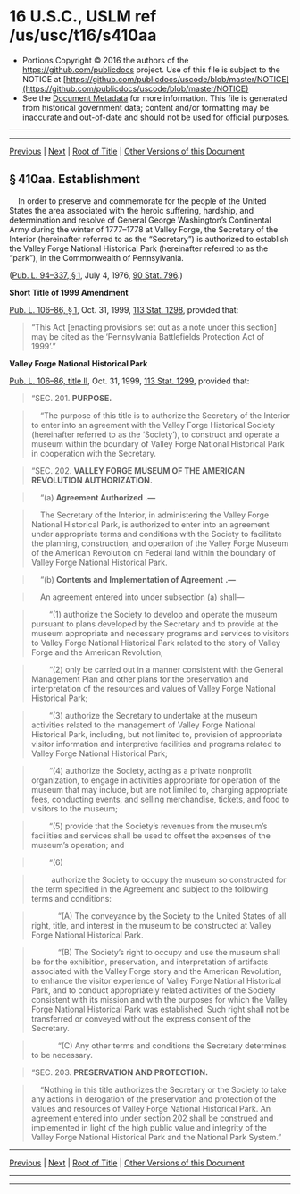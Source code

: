 ---
---

# 16 U.S.C., USLM ref /us/usc/t16/s410aa

* Portions Copyright © 2016 the authors of the https://github.com/publicdocs project.
  Use of this file is subject to the NOTICE at [https://github.com/publicdocs/uscode/blob/master/NOTICE](https://github.com/publicdocs/uscode/blob/master/NOTICE)
* See the [Document Metadata](././../../../../..//README.md) for more information.
  This file is generated from historical government data; content and/or formatting may be inaccurate and out-of-date and should not be used for official purposes.

----------
----------

[Previous](./../../../../..//us/usc/t16/ch1/schLVIII/m__us_usc_t16_ch1_schLVIII.md) | [Next](./../../../../..//us/usc/t16/ch1/schLVIII/m__us_usc_t16_s410aa–1.md) | [Root of Title](./../../../../../) | [Other Versions of this Document](https://publicdocs.github.io/go/links?ns=uslm&ref=%2Fus%2Fusc%2Ft16%2Fs410aa)

## § 410aa. Establishment

    In order to preserve and commemorate for the people of the United States the area associated with the heroic suffering, hardship, and determination and resolve of General George Washington’s Continental Army during the winter of 1777–1778 at Valley Forge, the Secretary of the Interior (hereinafter referred to as the “Secretary”) is authorized to establish the Valley Forge National Historical Park (hereinafter referred to as the “park”), in the Commonwealth of Pennsylvania.

([Pub. L. 94–337, § 1][/us/pl/94/337/s1], July 4, 1976, [90 Stat. 796][/us/stat/90/796].)

 __Short Title of 1999 Amendment__ 

[Pub. L. 106–86, § 1][/us/pl/106/86/s1], Oct. 31, 1999, [113 Stat. 1298][/us/stat/113/1298], provided that: 

> “This Act \[enacting provisions set out as a note under this section\] may be cited as the ‘Pennsylvania Battlefields Protection Act of 1999’.”

 __Valley Forge National Historical Park__ 

[Pub. L. 106–86, title II][/us/pl/106/86], Oct. 31, 1999, [113 Stat. 1299][/us/stat/113/1299], provided that:

> “SEC. 201. __PURPOSE.__ 

>     “The purpose of this title is to authorize the Secretary of the Interior to enter into an agreement with the Valley Forge Historical Society (hereinafter referred to as the ‘Society’), to construct and operate a museum within the boundary of Valley Forge National Historical Park in cooperation with the Secretary.

> “SEC. 202. __VALLEY FORGE MUSEUM OF THE AMERICAN REVOLUTION AUTHORIZATION.__ 

>     “(a)  __Agreement Authorized__  __.—__ 

>     The Secretary of the Interior, in administering the Valley Forge National Historical Park, is authorized to enter into an agreement under appropriate terms and conditions with the Society to facilitate the planning, construction, and operation of the Valley Forge Museum of the American Revolution on Federal land within the boundary of Valley Forge National Historical Park.

>     “(b)  __Contents and Implementation of Agreement__  __.—__ 

>     An agreement entered into under subsection (a) shall—

>         “(1) authorize the Society to develop and operate the museum pursuant to plans developed by the Secretary and to provide at the museum appropriate and necessary programs and services to visitors to Valley Forge National Historical Park related to the story of Valley Forge and the American Revolution;

>         “(2) only be carried out in a manner consistent with the General Management Plan and other plans for the preservation and interpretation of the resources and values of Valley Forge National Historical Park;

>         “(3) authorize the Secretary to undertake at the museum activities related to the management of Valley Forge National Historical Park, including, but not limited to, provision of appropriate visitor information and interpretive facilities and programs related to Valley Forge National Historical Park;

>         “(4) authorize the Society, acting as a private nonprofit organization, to engage in activities appropriate for operation of the museum that may include, but are not limited to, charging appropriate fees, conducting events, and selling merchandise, tickets, and food to visitors to the museum;

>         “(5) provide that the Society’s revenues from the museum’s facilities and services shall be used to offset the expenses of the museum’s operation; and

>         “(6)

>          authorize the Society to occupy the museum so constructed for the term specified in the Agreement and subject to the following terms and conditions:

>             “(A) The conveyance by the Society to the United States of all right, title, and interest in the museum to be constructed at Valley Forge National Historical Park.

>             “(B) The Society’s right to occupy and use the museum shall be for the exhibition, preservation, and interpretation of artifacts associated with the Valley Forge story and the American Revolution, to enhance the visitor experience of Valley Forge National Historical Park, and to conduct appropriately related activities of the Society consistent with its mission and with the purposes for which the Valley Forge National Historical Park was established. Such right shall not be transferred or conveyed without the express consent of the Secretary.

>             “(C) Any other terms and conditions the Secretary determines to be necessary.

> “SEC. 203. __PRESERVATION AND PROTECTION.__ 

>     “Nothing in this title authorizes the Secretary or the Society to take any actions in derogation of the preservation and protection of the values and resources of Valley Forge National Historical Park. An agreement entered into under section 202 shall be construed and implemented in light of the high public value and integrity of the Valley Forge National Historical Park and the National Park System.”

----------

[Previous](./../../../../..//us/usc/t16/ch1/schLVIII/m__us_usc_t16_ch1_schLVIII.md) | [Next](./../../../../..//us/usc/t16/ch1/schLVIII/m__us_usc_t16_s410aa–1.md) | [Root of Title](./../../../../../) | [Other Versions of this Document](https://publicdocs.github.io/go/links?ns=uslm&ref=%2Fus%2Fusc%2Ft16%2Fs410aa)

----------
----------

[/us/pl/94/337/s1]: https://publicdocs.github.io/go/links?ns=uslm&ref=%2Fus%2Fpl%2F94%2F337%2Fs1
[/us/stat/90/796]: https://publicdocs.github.io/go/links?ns=uslm&ref=%2Fus%2Fstat%2F90%2F796
[/us/pl/106/86/s1]: https://publicdocs.github.io/go/links?ns=uslm&ref=%2Fus%2Fpl%2F106%2F86%2Fs1
[/us/stat/113/1298]: https://publicdocs.github.io/go/links?ns=uslm&ref=%2Fus%2Fstat%2F113%2F1298
[/us/pl/106/86]: https://publicdocs.github.io/go/links?ns=uslm&ref=%2Fus%2Fpl%2F106%2F86
[/us/stat/113/1299]: https://publicdocs.github.io/go/links?ns=uslm&ref=%2Fus%2Fstat%2F113%2F1299


